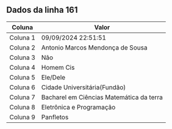 ## Dados da linha 161

| Coluna | Valor |
|--------|-------|
| Coluna 1 | 09/09/2024 22:51:51 |
| Coluna 2 | Antonio Marcos Mendonça de Sousa |
| Coluna 3 | Não |
| Coluna 4 | Homem Cis |
| Coluna 5 | Ele/Dele |
| Coluna 6 | Cidade Universitária(Fundão) |
| Coluna 7 | Bacharel em Ciências Matemática da terra |
| Coluna 8 | Eletrônica e Programação |
| Coluna 9 | Panfletos |
